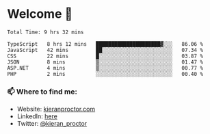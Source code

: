 # Welcome 🦘

<!--START_SECTION:waka-->

```text
Total Time: 9 hrs 32 mins

TypeScript   8 hrs 12 mins   █████████████████████▓░░░   86.06 %
JavaScript   42 mins         ██░░░░░░░░░░░░░░░░░░░░░░░   07.34 %
CSS          22 mins         █░░░░░░░░░░░░░░░░░░░░░░░░   03.87 %
JSON         8 mins          ▒░░░░░░░░░░░░░░░░░░░░░░░░   01.47 %
ASP.NET      4 mins          ▒░░░░░░░░░░░░░░░░░░░░░░░░   00.77 %
PHP          2 mins          ░░░░░░░░░░░░░░░░░░░░░░░░░   00.40 %
```

<!--END_SECTION:waka-->

### 📫 Where to find me:

-   Website: [kieranproctor.com](https://kieranproctor.com/)
-   LinkedIn: [here](https://www.linkedin.com/in/kieran-proctor-086b5a159/)
-   Twitter: [@kieran_proctor](https://twitter.com/kieran_proctor)

